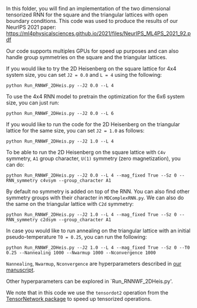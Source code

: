 In this folder, you will find an implementation of the two dimensional tensorized RNN for the square and the triangular lattices with open boundary conditions. This code was used to produce the results of our NeurIPS 2021 paper: https://ml4physicalsciences.github.io/2021/files/NeurIPS_ML4PS_2021_92.pdf

Our code supports multiples GPUs for speed up purposes and can also handle group symmetries on the square and the triangular lattices.

If you would like to try the 2D Heisenberg on the square lattice for 4x4 system size, you can set `J2 = 0.0` and `L = 4` using the following:

```
python Run_RNNWF_2DHeis.py --J2 0.0 --L 4 
```

To use the 4x4 RNN model to pretrain the optimization for the 6x6 system size, you can just run:

```
python Run_RNNWF_2DHeis.py --J2 0.0 --L 6
```

If you would like to run the code for the 2D Heisenberg on the triangular lattice for the same size, you can set `J2 = 1.0` as follows:

```
python Run_RNNWF_2DHeis.py --J2 1.0 --L 4
```

To be able to run the 2D Heisenberg on the square lattice with `C4v` symmetry, `A1` group character, `U(1)` symmetry (zero magnetization), you can do:

```
python Run_RNNWF_2DHeis.py --J2 0.0 --L 4 --mag_fixed True --Sz 0 --RNN_symmetry c4vsym --group_character A1
```

By default no symmetry is added on top of the RNN. You can also find other symmetry groups with their character in `MDComplexRNN.py`. We can also do the same on the triangular lattice with `C2d` symmetry:

```
python Run_RNNWF_2DHeis.py --J2 1.0 --L 4 --mag_fixed True --Sz 0 --RNN_symmetry c2dsym --group_character A1
```

In case you would like to run annealing on the triangular lattice with an initial pseudo-temperature `T0 = 0.25`, you can run the following:

```
python Run_RNNWF_2DHeis.py --J2 1.0 --L 4 --mag_fixed True --Sz 0 --T0 0.25 --Nannealing 1000 --Nwarmup 1000 --Nconvergence 1000
```

`Nannealing`, `Nwarmup`, `Nconvergence` are hyperparameters described in [our manuscript](https://ml4physicalsciences.github.io/2021/files/NeurIPS_ML4PS_2021_92.pdf).

Other hyperparameters can be explored in `Run_RNNWF_2DHeis.py'.

We note that in this code we use the `tensordot2` operation from the [TensorNetwork package](https://github.com/google/TensorNetwork) to speed up tensorized operations.

